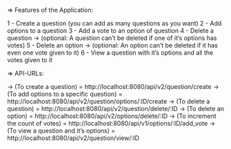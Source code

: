 => Features of the Application:

1 - Create a question (you can add as many questions as you want)
2 - Add options to a question
3 - Add a vote to an option of question
4 - Delete a question → (optional: A question can’t be deleted if one of it’s options has votes)
5 - Delete an option → (optional: An option can’t be deleted if it has even one vote given to it)
6 - View a question with it’s options and all the votes given to it

=> API-URLs:

-> (To create a question) = http://localhost:8080/api/v2/question/create
-> (To add options to a specific question) = http://localhost:8080/api/v2/question/options/:ID/create
-> (To delete a question) = http://localhost:8080/api/v2/question/delete/:ID
-> (To delete an option) = http://localhost:8080/api/v2/options/delete/:ID
-> (To increment the count of votes) = http://localhost:8080/api/v1/options/:ID/add_vote
-> (To view a question and it’s options) = http://localhost:8080/api/v2/question/view/:ID
